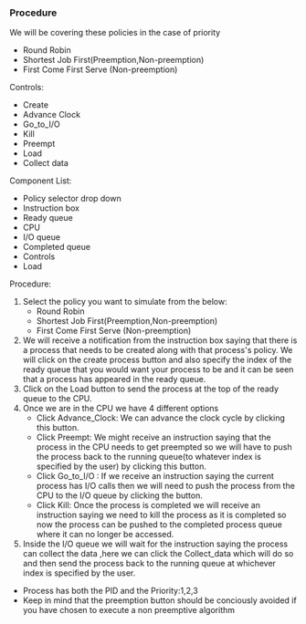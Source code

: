 ### Procedure
We will be covering these policies in the case of priority
* Round Robin
* Shortest Job First(Preemption,Non-preemption)
* First Come First Serve (Non-preemption)


Controls:
* Create
* Advance Clock
* Go_to_I/O
* Kill
* Preempt
* Load
* Collect data

Component List:
* Policy selector drop down
* Instruction box
* Ready queue
* CPU
* I/O queue
* Completed queue
* Controls
* Load


Procedure:

1. Select the policy you want to simulate from the below:
   * Round Robin
   * Shortest Job First(Preemption,Non-preemption)
   * First Come First Serve (Non-preemption)
2. We will receive a notification from the instruction box saying that there is a process that needs to be created along with that process's policy. We will click on the create process button  and also specify the index of the ready queue that you would want your process to be and it can be seen that a process has appeared in the ready queue.
3. Click on the Load button to send the process at the top of the ready queue to the CPU.
4. Once we are in the CPU we have 4 different options
   * Click Advance_Clock:  We can advance the clock cycle by clicking this button.
   * Click Preempt: We might receive an instruction saying that the process in the CPU needs to get preempted so we will have to push the process back to the running queue(to whatever index is specified by the user) by clicking this button.
   * Click Go_to_I/O : If we receive an instruction saying the current process has I/O calls then we will need to push the process from the CPU to the I/O queue by clicking the button.
   * Click Kill: Once the process is completed we will receive an instruction saying we need to kill the process as it is completed so now the process can be pushed to the completed process queue where it can no longer be accessed.
5. Inside the I/O queue we will wait for the instruction saying the process can collect the data ,here we can click the Collect_data which will do so and then send the process back to the running queue at whichever index is specified by the user.

* Process has both the PID and the Priority:1,2,3
* Keep in mind that the preemption button should be conciously avoided if you have chosen to execute a non preemptive algorithm
